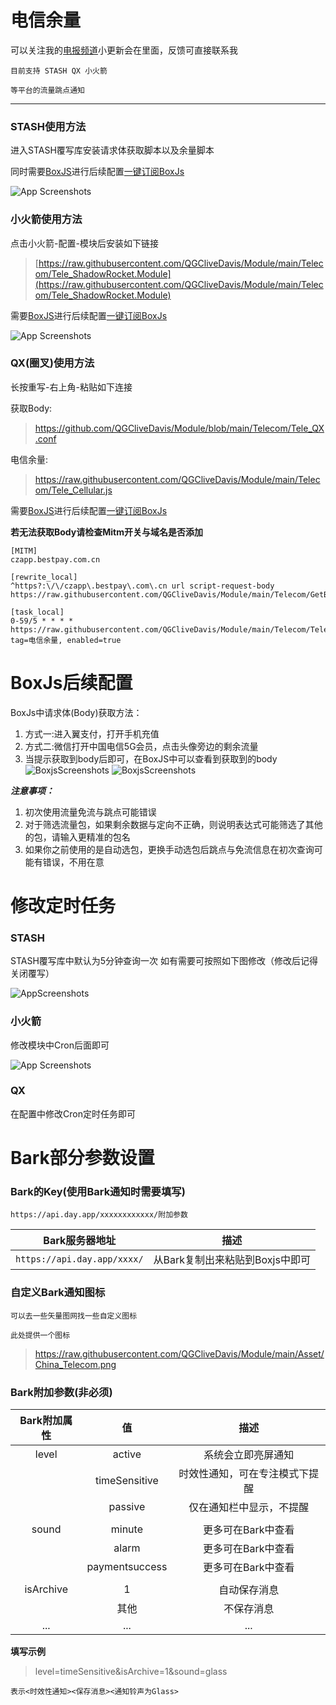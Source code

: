 # 电信余量
可以关注我的[电报频道](https://t.me/CatStudyCase)小更新会在里面，反馈可直接联系我

```
目前支持 STASH QX 小火箭 

等平台的流量跳点通知
```
---

### STASH使用方法

进入STASH覆写库安装请求体获取脚本以及余量脚本

同时需要[BoxJS](https://raw.githubusercontent.com/chavyleung/scripts/master/box/rewrite/boxjs.rewrite.stash.stoverride)进行后续配置[一键订阅BoxJs](http://boxjs.com/#/sub/add/https%3A%2F%2Fraw.githubusercontent.com%2FQGCliveDavis%2FModule%2Fmain%2FTeleV2.0%2FTele.json)

![App Screenshots](https://raw.githubusercontent.com/QGCliveDavis/Module/main/Telecom/Screenshots/STASH.jpg)

### 小火箭使用方法
点击小火箭-配置-模块后安装如下链接

> [https://raw.githubusercontent.com/QGCliveDavis/Module/main/Telecom/Tele_ShadowRocket.Module](https://raw.githubusercontent.com/QGCliveDavis/Module/main/Telecom/Tele_ShadowRocket.Module)

需要[BoxJS](https://raw.githubusercontent.com/chavyleung/scripts/master/box/rewrite/boxjs.rewrite.surge.sgmodule)进行后续配置[一键订阅BoxJs](http://boxjs.com/#/sub/add/https%3A%2F%2Fraw.githubusercontent.com%2FQGCliveDavis%2FModule%2Fmain%2FTeleV2.0%2FTele.json)

![App Screenshots](https://raw.githubusercontent.com/QGCliveDavis/Module/main/Telecom/Screenshots/Shadow.jpg)

### QX(圈叉)使用方法
长按重写-右上角-粘贴如下连接

获取Body:
> https://github.com/QGCliveDavis/Module/blob/main/Telecom/Tele_QX.conf

电信余量:
>https://raw.githubusercontent.com/QGCliveDavis/Module/main/Telecom/Tele_Cellular.js

需要[BoxJS](https://raw.githubusercontent.com/chavyleung/scripts/master/box/rewrite/boxjs.rewrite.surge.sgmodule)进行后续配置[一键订阅BoxJs](http://boxjs.com/#/sub/add/https%3A%2F%2Fraw.githubusercontent.com%2FQGCliveDavis%2FModule%2Fmain%2FTeleV2.0%2FTele.json)

**若无法获取Body请检查Mitm开关与域名是否添加**
```
[MITM]
czapp.bestpay.com.cn

[rewrite_local]
^https?:\/\/czapp\.bestpay\.com\.cn url script-request-body https://raw.githubusercontent.com/QGCliveDavis/Module/main/Telecom/GetBd.js

[task_local]
0-59/5 * * * * https://raw.githubusercontent.com/QGCliveDavis/Module/main/Telecom/Tele_Cellular.js, tag=电信余量, enabled=true

```

# BoxJs后续配置
BoxJs中请求体(Body)获取方法：
1. 方式一:进入翼支付，打开手机充值
2. 方式二:微信打开中国电信5G会员，点击头像旁边的剩余流量
3. 当提示获取到body后即可，在BoxJS中可以查看到获取到的body
![BoxjsScreenshots](https://raw.githubusercontent.com/QGCliveDavis/Module/main/Telecom/Screenshots/Boxjsminiprc.jpg)
![BoxjsScreenshots](https://raw.githubusercontent.com/QGCliveDavis/Module/main/Telecom/Screenshots/Boxjsyzf.jpg)

***注意事项：***
1. 初次使用流量免流与跳点可能错误
2. 对于筛选流量包，如果剩余数据与定向不正确，则说明表达式可能筛选了其他的包，请输入更精准的包名
3. 如果你之前使用的是自动选包，更换手动选包后跳点与免流信息在初次查询可能有错误，不用在意

# 修改定时任务
### STASH
STASH覆写库中默认为5分钟查询一次
如有需要可按照如下图修改（修改后记得关闭覆写）

![AppScreenshots](https://raw.githubusercontent.com/QGCliveDavis/Module/main/Telecom/Screenshots/CRON.jpg)

### 小火箭
修改模块中Cron后面即可

![App Screenshots](https://raw.githubusercontent.com/QGCliveDavis/Module/main/Telecom/Screenshots/Shadowcron.jpg)


### QX
在配置中修改Cron定时任务即可



# Bark部分参数设置
### Bark的Key(使用Bark通知时需要填写)
```
https://api.day.app/xxxxxxxxxxxx/附加参数
```

| Bark服务器地址 | 描述     |
| :------:  | :----: |
| `https://api.day.app/xxxx/`| 从Bark复制出来粘贴到Boxjs中即可|

### 自定义Bark通知图标
```
可以去一些矢量图网找一些自定义图标

此处提供一个图标
```
> https://raw.githubusercontent.com/QGCliveDavis/Module/main/Asset/China_Telecom.png

### Bark附加参数(非必须)
|Bark附加属性|值|描述|
|:----:|:----:|:----:|
|level|active|系统会立即亮屏通知|
||timeSensitive|时效性通知，可在专注模式下提醒|
||passive|仅在通知栏中显示，不提醒|
||||
|sound|minute|更多可在Bark中查看|
||alarm|更多可在Bark中查看|
||paymentsuccess|更多可在Bark中查看|
||||
|isArchive|1|自动保存消息|
||其他|不保存消息|
|...|...|...|
**填写示例**
> level=timeSensitive&isArchive=1&sound=glass
```
表示<时效性通知><保存消息><通知铃声为Glass>
```

